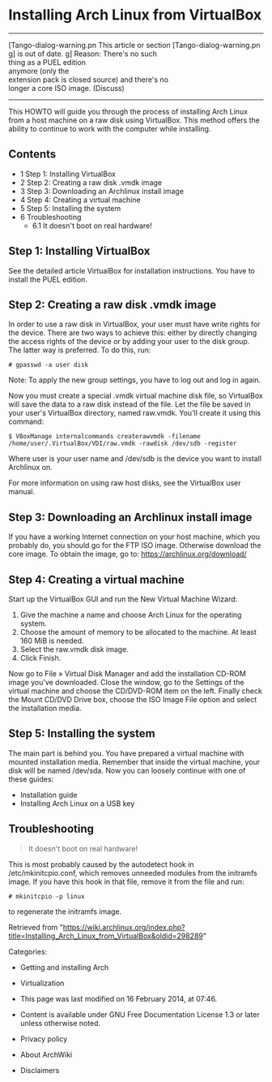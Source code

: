 Installing Arch Linux from VirtualBox
=====================================

  ------------------------ ------------------------ ------------------------
  [Tango-dialog-warning.pn This article or section  [Tango-dialog-warning.pn
  g]                       is out of date.          g]
                           Reason: There's no such  
                           thing as a PUEL edition  
                           anymore (only the        
                           extension pack is closed 
                           source) and there's no   
                           longer a core ISO image. 
                           (Discuss)                
  ------------------------ ------------------------ ------------------------

This HOWTO will guide you through the process of installing Arch Linux
from a host machine on a raw disk using VirtualBox. This method offers
the ability to continue to work with the computer while installing.

Contents
--------

-   1 Step 1: Installing VirtualBox
-   2 Step 2: Creating a raw disk .vmdk image
-   3 Step 3: Downloading an Archlinux install image
-   4 Step 4: Creating a virtual machine
-   5 Step 5: Installing the system
-   6 Troubleshooting
    -   6.1 It doesn't boot on real hardware!

Step 1: Installing VirtualBox
-----------------------------

See the detailed article VirtualBox for installation instructions. You
have to install the PUEL edition.

Step 2: Creating a raw disk .vmdk image
---------------------------------------

In order to use a raw disk in VirtualBox, your user must have write
rights for the device. There are two ways to achieve this: either by
directly changing the access rights of the device or by adding your user
to the disk group. The latter way is preferred. To do this, run:

    # gpasswd -a user disk

Note: To apply the new group settings, you have to log out and log in
again.

Now you must create a special .vmdk virtual machine disk file, so
VirtualBox will save the data to a raw disk instead of the file. Let the
file be saved in your user's VirtualBox directory, named raw.vmdk.
You'll create it using this command:

    $ VBoxManage internalcommands createrawvmdk -filename /home/user/.VirtualBox/VDI/raw.vmdk -rawdisk /dev/sdb -register

Where user is your user name and /dev/sdb is the device you want to
install Archlinux on.

For more information on using raw host disks, see the VirtualBox user
manual.

Step 3: Downloading an Archlinux install image
----------------------------------------------

If you have a working Internet connection on your host machine, which
you probably do, you should go for the FTP ISO image. Otherwise download
the core image. To obtain the image, go to:
https://archlinux.org/download/

Step 4: Creating a virtual machine
----------------------------------

Start up the VirtualBox GUI and run the New Virtual Machine Wizard:

1.  Give the machine a name and choose Arch Linux for the operating
    system.
2.  Choose the amount of memory to be allocated to the machine. At least
    160 MiB is needed.
3.  Select the raw.vmdk disk image.
4.  Click Finish.

Now go to File » Virtual Disk Manager and add the installation CD-ROM
image you've downloaded. Close the window, go to the Settings of the
virtual machine and choose the CD/DVD-ROM item on the left. Finally
check the Mount CD/DVD Drive box, choose the ISO Image File option and
select the installation media.

Step 5: Installing the system
-----------------------------

The main part is behind you. You have prepared a virtual machine with
mounted installation media. Remember that inside the virtual machine,
your disk will be named /dev/sda. Now you can loosely continue with one
of these guides:

-   Installation guide
-   Installing Arch Linux on a USB key

Troubleshooting
---------------

> It doesn't boot on real hardware!

This is most probably caused by the autodetect hook in
/etc/mkinitcpio.conf, which removes unneeded modules from the initramfs
image. If you have this hook in that file, remove it from the file and
run:

    # mkinitcpio -p linux

to regenerate the initramfs image.

Retrieved from
"https://wiki.archlinux.org/index.php?title=Installing_Arch_Linux_from_VirtualBox&oldid=298289"

Categories:

-   Getting and installing Arch
-   Virtualization

-   This page was last modified on 16 February 2014, at 07:46.
-   Content is available under GNU Free Documentation License 1.3 or
    later unless otherwise noted.
-   Privacy policy
-   About ArchWiki
-   Disclaimers
